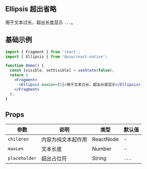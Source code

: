 Ellipsis 超出省略
---

用于文本过长，超出长度显示 `...`。

## 基础示例

```jsx
import { Fragment } from 'react';
import { Ellipsis } from '@uiw/react-native';

function Demo() {
  const [visible, setVisible] = useState(false);
  return (
    <Fragment>
      <Ellipsis maxLen={5}>用于文本过长，超出长度显示</Ellipsis>
    </Fragment>
  );
}
```

## Props

| 参数 | 说明 | 类型 | 默认值 |
|------|------|-----|------|
| `children` | 内容为纯文本起作用 | ReactNode | - |
| `maxLen` | 文本长度 | Number | - |
| `placeholder` | 超出占位符 | String | `...` |